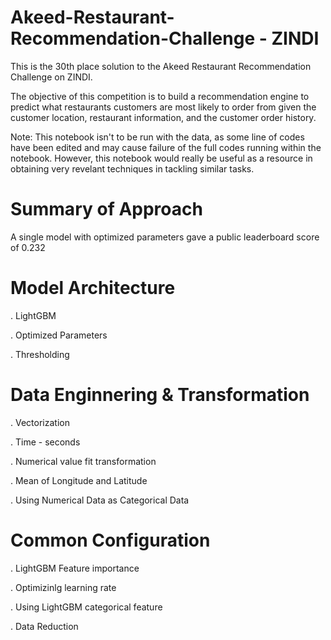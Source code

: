 # Akeed-Restaurant-Recommendation-Challenge - ZINDI

This is the 30th place solution to the Akeed Restaurant Recommendation Challenge on ZINDI. 

The objective of this competition is to build a recommendation engine to predict what restaurants customers are most likely to order from given the customer location, restaurant information, and the customer order history.

Note: This notebook isn't to be run with the data, as some line of codes have been edited and may cause failure of the full codes running within the notebook. However, this notebook would really be useful as a resource in obtaining very revelant techniques in tackling similar tasks. 


# Summary of Approach
A single model with optimized parameters gave a public leaderboard score of 0.232


# Model Architecture

. LightGBM

. Optimized Parameters

. Thresholding


# Data Enginnering & Transformation

. Vectorization

. Time - seconds

. Numerical value fit transformation

. Mean of Longitude and Latitude

. Using Numerical Data as Categorical Data


# Common Configuration

. LightGBM Feature importance 

. Optimizinlg learning rate

. Using LightGBM categorical feature

. Data Reduction


